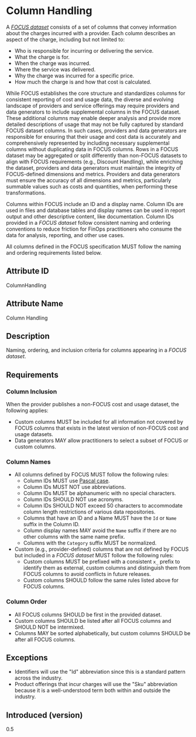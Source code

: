 # Column Handling

A [*FOCUS dataset*](#glossary:FOCUS-dataset) consists of a set of columns that convey information about the charges incurred with a provider. Each column describes an aspect of the charge, including but not limited to:

* Who is responsible for incurring or delivering the service.
* What the charge is for.
* When the charge was incurred.
* Where the service was delivered.
* Why the charge was incurred for a specific price.
* How much the charge is and how that cost is calculated.

While FOCUS establishes the core structure and standardizes columns for consistent reporting of cost and usage data, the diverse and evolving landscape of providers and service offerings may require providers and data generators to include supplemental columns in the FOCUS dataset. These additional columns may enable deeper analysis and provide more detailed descriptions of usage that may not be fully captured by standard FOCUS dataset columns.
In such cases, providers and data generators are responsible for ensuring that their usage and cost data is accurately and comprehensively represented by including necessary supplemental columns without duplicating data in FOCUS columns. Rows in a FOCUS dataset may be aggregated or split differently than non-FOCUS datasets to align with FOCUS requirements (e.g., Discount Handling), while enriching the dataset, providers and data generators must maintain the integrity of FOCUS-defined dimensions and metrics. Providers and data generators must ensure the accuracy of all dimensions and metrics, particularly summable values such as costs and quantities, when performing these transformations.


Columns within FOCUS include an ID and a display name. Column IDs are used in files and database tables and display names can be used in report output and other descriptive content, like documentation. Column IDs provided in a *FOCUS dataset* follow consistent naming and ordering conventions to reduce friction for FinOps practitioners who consume the data for analysis, reporting, and other use cases.

All columns defined in the FOCUS specification MUST follow the naming and ordering requirements listed below.

## Attribute ID

ColumnHandling

## Attribute Name

Column Handling

## Description

Naming, ordering, and inclusion criteria for columns appearing in a *FOCUS dataset*.

## Requirements

### Column Inclusion

When the provider publishes a non-FOCUS cost and usage dataset, the following applies:

* Custom columns MUST be included for all information not covered by FOCUS columns that exists in the latest version of non-FOCUS cost and usage datasets.
* Data generators MAY allow practitioners to select a subset of FOCUS or custom columns.

### Column Names

* All columns defined by FOCUS MUST follow the following rules:
  * Column IDs MUST use [Pascal case](#glossary:pascalcase).
  * Column IDs MUST NOT use abbreviations.
  * Column IDs MUST be alphanumeric with no special characters.
  * Column IDs SHOULD NOT use acronyms.
  * Column IDs SHOULD NOT exceed 50 characters to accommodate column length restrictions of various data repositories.
  * Columns that have an ID and a Name MUST have the `Id` or `Name` suffix in the Column ID.
  * Column display names MAY avoid the `Name` suffix if there are no other columns with the same name prefix.
  * Columns with the `Category` suffix MUST be normalized.
* Custom (e.g., provider-defined) columns that are not defined by FOCUS but included in a *FOCUS dataset* MUST follow the following rules:
  * Custom columns MUST be prefixed with a consistent `x_` prefix to identify them as external, custom columns and distinguish them from FOCUS columns to avoid conflicts in future releases.
  * Custom columns SHOULD follow the same rules listed above for FOCUS columns.

### Column Order

* All FOCUS columns SHOULD be first in the provided dataset.
* Custom columns SHOULD be listed after all FOCUS columns and SHOULD NOT be intermixed.
* Columns MAY be sorted alphabetically, but custom columns SHOULD be after all FOCUS columns.

## Exceptions

* Identifiers will use the "Id" abbreviation since this is a standard pattern across the industry.
* Product offerings that incur charges will use the "Sku" abbreviation because it is a well-understood term both within and outside the industry.

## Introduced (version)

0.5
